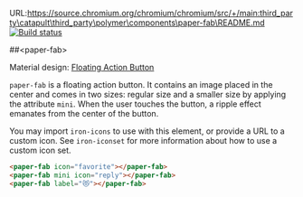 URL:https://source.chromium.org/chromium/chromium/src/+/main:third_party\catapult\third_party\polymer\components\paper-fab\README.md
[![Build status](https://travis-ci.org/PolymerElements/paper-fab.svg?branch=master)](https://travis-ci.org/PolymerElements/paper-fab)

##&lt;paper-fab&gt;

Material design: [Floating Action Button](https://www.google.com/design/spec/components/buttons-floating-action-button.html)

`paper-fab` is a floating action button. It contains an image placed in the center and
comes in two sizes: regular size and a smaller size by applying the attribute `mini`. When
the user touches the button, a ripple effect emanates from the center of the button.

You may import `iron-icons` to use with this element, or provide a URL to a custom icon.
See `iron-iconset` for more information about how to use a custom icon set.

<!---
```
<custom-element-demo>
  <template>
    <script src="../webcomponentsjs/webcomponents-lite.js"></script>
    <link rel="import" href="paper-fab.html">
    <link rel="import" href="../iron-icons/iron-icons.html">
    <style is="custom-style">
      paper-fab {
        display: inline-block;
        margin: 8px;
      }
      
      paper-fab[mini] {
        --paper-fab-background: #FF5722;
      }
      
      paper-fab[label] {
        font-size: 20px;
        --paper-fab-background: #2196F3;
      }
      
      .container {
        display: flex;
        align-items: center;
      }
    </style>
    <div class="container">
      <next-code-block></next-code-block>
    </div>
  </template>
</custom-element-demo>
```
-->
```html
<paper-fab icon="favorite"></paper-fab>
<paper-fab mini icon="reply"></paper-fab>
<paper-fab label="😻"></paper-fab>
```

